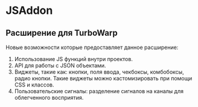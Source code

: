 # JSAddon

## Расширение для TurboWarp

Новые возможности которые предоставляет данное расширение:
1. Использование JS функций внутри проектов.
2. API для работы с JSON объектами.
3. Виджеты, такие как: кнопки, поля ввода, чекбоксы, комбобоксы, радио кнопки. Такие виджеты можно кастомизировать при помощи CSS и классов.
4. Пользовательские сигналы: разделение сигналов на каналы для облегченного восприятия.
